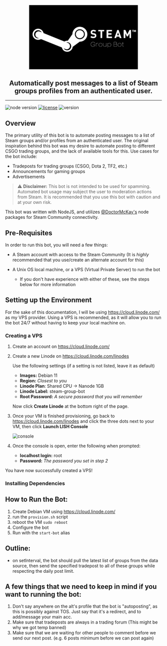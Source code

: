 <center>
    <img src="media/logo.png" width=350>
    <h2>Automatically post messages to a list of Steam groups profiles from an authenticated user. </h2>
</center>

___

![node version](https://img.shields.io/badge/node-v9.6.4-blue)
[![license](https://img.shields.io/npm/l/steam-tradeoffer-manager.svg)](https://github.com/hschickdevs/steam-group-bot/blob/master/LICENSE)
![version](https://img.shields.io/badge/version-v1.0.1-lightgrey)

## Overview

The primary utility of this bot is to automate posting messages to a list of Steam groups and/or profiles from an authenticated user. The original inspiration behind this bot was my desire to automate posting to different CSGO trading groups, and the lack of available tools for this. Use cases for the bot include:

* Tradeposts for trading groups (CSGO, Dota 2, TF2, etc.)
* Announcements for gaming groups
* Advertisements

> ⚠️ **Disclaimer:** This bot is not intended to be used for spamming. Automated bot usage may subject the user to moderation actions from Steam. It is recommended that you use this bot with caution and at your own risk.

This bot was written with NodeJS, and utilizes [@DoctorMcKay's](https://github.com/DoctorMcKay) node packages for Steam Community connectivity. 

## Pre-Requisites

In order to run this bot, you will need a few things:

* A Steam account with access to the Steam Community (It is _highly_ recommended that you use/create an alternate account for this)

* A Unix OS local machine, or a VPS (Virtual Private Server) to run the bot
    * If you don't have experience with either of these, see the steps below for more information

## Setting up the Environment

For the sake of this documentation, I will be using https://cloud.linode.com/ as my VPS provider. Using a VPS is recommended, as it will allow you to run the bot 24/7 without having to keep your local machine on.

### Creating a VPS

1. Create an account on https://cloud.linode.com/

2. Create a new Linode on https://cloud.linode.com/linodes

    Use the following settings (if a setting is not listed, leave it as default)

    * **Images:** Debian 11
    * **Region:** _Closest to you_
    * **Linode Plan**: Shared CPU -> Nanode 1GB
    * **Linode Label:** steam-group-bot
    * **Root Password:** _A secure password that you will remember_

    Now click **Create Linode** at the bottom right of the page.

3. Once your VM is finished provisioning, go back to https://cloud.linode.com/linodes and click the three dots next to your VM, then click **Launch LISH Console**

    ![console](https://i.ibb.co/ZKQsnXx/ref1.png)

4. Once the console is open, enter the following when prompted:
    * **localhost login:** root
    * **Password:** _The password you set in step 2_

You have now successfully created a VPS!

### Installing Dependencies

## How to Run the Bot:

1. Create Debian VM using https://cloud.linode.com/
2. run the `provision.sh` script
3. reboot the VM `sudo reboot`
4. Configure the bot
5. Run with the `start-bot` alias

## Outline:

- on setInterval, the bot should pull the latest list of groups from the data source, then send the specified tradepost to all of these groups while respecting the daily post limit.

## A few things that we need to keep in mind if you want to running the bot:
1. Don't say anywhere on the alt's profile that the bot is "autoposting", as this is possibly against TOS. Just say that it's a redirect, and to add/message your main acc.
2. Make sure that tradeposts are always in a trading forum (This might be why we got temp banned)
3. Make sure that we are waiting for other people to comment before we send our next post. (e.g. 6 posts minimum before we can post again)